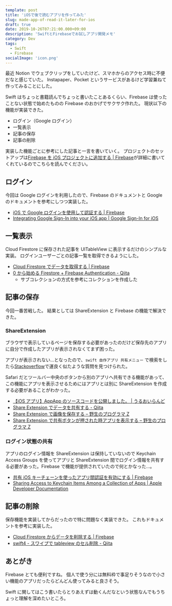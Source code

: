 ```yaml
---
template: post
title: 'iOSで後で読むアプリを作ってみた'
slug: made-app-of-read-it-later-for-ios
draft: true
date: 2019-10-26T07:21:00.000+09:00
description: 'SwiftとFirebaseでお試しアプリ開発メモ'
category: Dev
tags:
  - Swift
  - Firebase
socialImage: 'icon.png'
---
```


最近 Notion でウェブクリップをしていたけど、スマホからのアクセス時に不便だなと感じていた。
Instapaper、Pocket というサービスがあるけど学習兼ねて作ってみることにした。

Swift はちょっと書籍読んでちょっと書いたことあるくらい、Firebase は使ったことない状態で始めたものの Firebase のおかげでサクサク作れた。
現状以下の機能が実装できた。

- ログイン（Google ログイン）
- 一覧表示
- 記事の保存
- 記事の削除

実装した機能ごとに参考にした記事と一言を書いていく。
プロジェクトのセットアップは[Firebase を iOS プロジェクトに追加する | Firebase](https://firebase.google.com/docs/ios/setup)が詳細に書いてくれているのでこちらを読んでください。

## ログイン

今回は Google ログインを利用したので、Firebase のドキュメントと Google のドキュメントを参考にしつつ実装した。

- [iOS で Google ログインを使用して認証する | Firebase](https://firebase.google.com/docs/auth/ios/google-signin)
- [Integrating Google Sign-In into your iOS app | Google Sign-In for iOS](https://developers.google.com/identity/sign-in/ios/sign-in?ver=swift)

## 一覧表示

Cloud Firestore に保存された記事を UITableView に表示するだけのシンプルな実装。
ログインユーザーごとの記事一覧を取得できるようにした。

- [Cloud Firestore でデータを取得する | Firebase](https://firebase.google.com/docs/firestore/query-data/get-data?hl=ja)
- [0 から始める Firestore + Firebase Authentication - Qiita](https://qiita.com/karayok/items/0996c8f0ea219c284dbd#%E4%BE%8B2--usersuseridposts-%E3%81%8B%E3%82%89%E3%83%A6%E3%83%BC%E3%82%B6%E3%81%AB%E7%B4%90%E3%81%A5%E3%81%8F%E3%81%99%E3%81%B9%E3%81%A6%E3%81%AE%E8%A8%98%E4%BA%8B%E3%83%87%E3%83%BC%E3%82%BF%E3%82%92%E5%8F%96%E5%BE%97)
  - サブコレクションの方式を参考にコレクションを作成した

## 記事の保存

今回一番苦戦した。
結果としては ShareExtension と Firebase の機能で解決できた。

### ShareExtension

ブラウザで表示しているページを保存する必要があったのだけど保存先のアプリに自分で作成したアプリが表示されなくてまず困った。

アプリが表示されない…となったので、`swift 自作アプリ 共有メニュー` で検索をしたら[Stackoverflow](https://ja.stackoverflow.com/questions/22770/editingmenu%E3%81%AE%E4%B8%AD%E3%81%AE-%E5%85%B1%E6%9C%89-%E3%81%A7%E3%81%A7%E3%82%8B%E4%B8%80%E8%A6%A7%E3%81%AB%E8%87%AA%E5%88%86%E3%81%A7%E9%96%8B%E7%99%BA%E3%81%97%E3%81%A6%E3%81%84%E3%82%8B%E3%82%A2%E3%83%97%E3%83%AA%E3%82%92%E8%A1%A8%E7%A4%BA%E3%81%95%E3%81%9B%E3%81%9F%E3%81%84)で運良く似たような質問を見つけられた。

Safari だとツールバー中央のボタンから別のアプリへ共有できる機能があって、この機能にアプリを表示させるためにはアプリとは別に ShareExtension を作成する必要があることがわかった。

- [【iOS アプリ】AppApp のソースコードを公開しました。 | うるおいらんど](https://uruly.xyz/osc-appapp/)
- [Share Extension でデータを共有する - Qiita](https://qiita.com/KosukeQiita/items/994693da551a7101cc9c)
- [Share Extension で画像を保存する – 野生のプログラマ Z](http://harumi.sakura.ne.jp/wordpress/2019/07/20/share-extension%E3%81%A7%E7%94%BB%E5%83%8F%E3%82%92%E4%BF%9D%E5%AD%98%E3%81%99%E3%82%8B/)
- [Share Extension で共有ボタンが押された時アプリを表示する – 野生のプログラマ Z](http://harumi.sakura.ne.jp/wordpress/2019/06/20/share-extension%E3%81%A7%E5%85%B1%E6%9C%89%E3%83%9C%E3%82%BF%E3%83%B3%E3%81%8C%E6%8A%BC%E3%81%95%E3%82%8C%E3%81%9F%E6%99%82%E3%82%A2%E3%83%97%E3%83%AA%E3%82%92%E8%A1%A8%E7%A4%BA%E3%81%99%E3%82%8B/)

### ログイン状態の共有

アプリのログイン情報を ShareExtension は保持していないので Keychain Access Groups を使ってアプリと ShareExtension 間でログイン情報を共有する必要があった。Firebase で機能が提供されていたので何とかなった…。

- [共有 iOS キーチェーンを使ったアプリ間認証を有効にする | Firebase](https://firebase.google.com/docs/auth/ios/single-sign-on)
- [Sharing Access to Keychain Items Among a Collection of Apps | Apple Developer Documentation](https://developer.apple.com/documentation/security/keychain_services/keychain_items/sharing_access_to_keychain_items_among_a_collection_of_apps)

## 記事の削除

保存機能を実装してからだったので特に問題なく実装できた。
これもドキュメントを参考に実装した。

- [Cloud Firestore からデータを削除する | Firebase](https://firebase.google.com/docs/firestore/manage-data/delete-data?hl=ja#delete_documents)
- [swift4 - スワイプで tableview のセル削除 - Qiita](https://qiita.com/Lulu34/items/b0c88d1e1163d50f743b)

## あとがき

Firebase とても便利ですね。
個人で使う分には無料枠で事足りそうなので小さい機能のアプリだったらどんどん使ってみると良さそう。

Swift に関してはこう書いたらとりあえずは動くんだなという状態なんでもうちょっと理解を深めたいところ。
